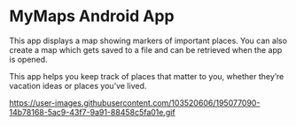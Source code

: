 # MyMaps Android App

This app displays a map showing markers of important places. You can also create a map which gets saved to a file and can be retrieved when the app is opened.

This app helps you keep track of places that matter to you, whether they’re vacation ideas or places you’ve lived.

https://user-images.githubusercontent.com/103520606/195077090-14b78168-5ac9-43f7-9a91-88458c5fa01e.gif
